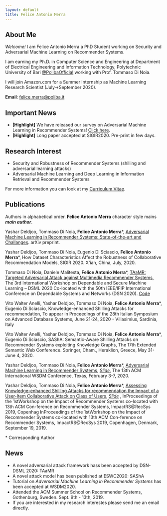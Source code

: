 ```yaml
---
layout: default
title: Felice Antonio Merra
---
```


## About Me

*Welcome!* I am Felice Antonio Merra a PhD Student working on Security and Adversarial Machine Learning on Recommender Systems. 

I am earning my Ph.D. in Computer Science and Engineering at Department of Electrical Engineering and Information Technology, Polytechnic University of Bari [@PolibaOfficial](https://twitter.com/PolibaOfficial) working with Prof. Tommaso Di Noia. 

I will join Amazon.com for a Summer Internship as Machine Learning Research Scientist (July->September 2020).

**Email**: [felice.merra@poliba.it](mailto:felice.merra@poliba.it)

## Important News

* **[Highlight]** We have released our survey on Adversarial Machine Learning in Recommender Systems! [Click here](https://arxiv.org/abs/2005.10322).
* **[Highlight]** Long paper accepted at SIGIR2020. Pre-print in few days.

## Research Interest

* Security and Robustness of Recommender Systems (shilling and adversarial learning attacks)
* Adversarial Machine Learning and Deep Learning in Information Retrieval and Recommender Systems

For more information you can look at my [Curriculum Vitae](https://merrafelice.github.io/resume.pdf).

## Publications
Authors in alphabetical order. **Felice Antonio Merra** character style mains ***main author***.

Yashar Deldjoo, Tommaso Di Noia, **Felice Antonio Merra**\*, [Adversarial Machine Learning in Recommender Systems: State-of-the-art and Challanges](https://arxiv.org/abs/2005.10322). arXiv preprint.

Yashar Deldjoo, Tommaso Di Noia, Eugenio Di Sciascio, **Felice Antonio Merra**\*, How Dataset Characteristics Affect the Robustness of Collaborative Recommendation Models, SIGIR 2020. X'ian, China, July, 2020.

Tommaso Di Noia, Daniele Malitesta, **Felice Antonio Merra**\*, [TAaMR: Targeted Adversarial Attack against
Multimedia Recommender Systems](http://sisinflab.poliba.it/publications/2020/DMM20/PID6442119.pdf), The 3rd International Workshop on Dependable and Secure Machine Learning – DSML 2020 Co-located with the 50th IEEE/IFIP International Conference on Dependable Systems and Networks (DSN 2020). [Code](https://github.com/sisinflab/TAaMR)

Vito Walter Anelli, Yashar Deldjoo, Tommaso Di Noia, **Felice Antonio Merra**\*, Eugenio Di Sciascio, Knowledge-enhanced Shilling Attacks for recommendation, To appear in Proceedings of the 28th Italian Symposium on Advanced Database Systems, June 21-24, 2020 - Villasimius, Sardinia, Italy

Vito Walter Anelli, Yashar Deldjoo, Tommaso Di Noia, **Felice Antonio Merra**\*, Eugenio Di Sciascio, SAShA: Semantic-Aware Shilling Attacks on Recommender Systems exploiting Knowledge Graphs, The 17th Extended Semantic Web Conference. Springer, Cham., Heraklion, Greece, May 31- June 4, 2020.

Yashar Deldjoo, Tommaso Di Noia, **Felice Antonio Merra**\*, [Adversarial Machine Learning in Recommender Systems](https://dl.acm.org/doi/pdf/10.1145/3336191.3371877), [*Slide*](https://github.com/sisinflab/amlrecsys-tutorial), The 13th ACM International WSDM Conference, Texas, February 3-7, 2020.

Yashar Deldjoo, Tommaso Di Noia, **Felice Antonio Merra**\*, [Assessing Knowledge-enhanced Shilling Attacks for recommendation the Impact of a User-Item Collaborative Attack on Class of Users](http://ceur-ws.org/Vol-2462/paper2.pdf), [*Slide*](https://www.slideshare.net/FeliceAntonioMerra/assessing-the-impact-of-a-user-item-collaborative-attack-on-class-of-users) , InProceedings of the 1stWorkshop on the Impact of Recommender Systems co-located with 13th ACM Con-ference on Recommender Systems, ImpactRS@RecSys 2019, Copenhag InProceedings of the 1stWorkshop on the Impact of Recommender Systems co-located with 13th ACM Con-ference on Recommender Systems, ImpactRS@RecSys 2019, Copenhagen, Denmark, September 19, 2019.

\* Corresponding Author

## News
* A novel adversarial attack framework hass been accepted by DSN-DSML 2020: TAaMR
* A novel attack model has been published at ESWC2020: SAShA
* Tutorial on *Adversarial Machine Learning in Recommender Systems* has been accepted at WSDM2020.
* Attended the ACM Summer School on Recommender Systems, Gothenburg, Sweden. Sept. 9th - 13th, 2019. 
* If you are interested in my research interestes please send me an email directly.
